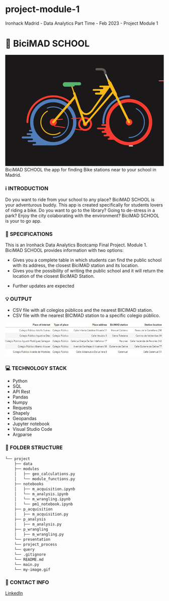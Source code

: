 # project-module-1
Ironhack Madrid - Data Analytics Part Time - Feb 2023 - Project Module 1

# :raising_hand: **BiciMAD SCHOOL**
![](my-image.gif)
BiciMAD SCHOOL the app for finding Bike stations near to your school in Madrid.

### :information_source: **INTRODUCTION**
Do you want to ride from your school to any place? BiciMAD SCHOOL is your adventurous buddy. 
This app is created specifically for students lovers of riding a bike. Do you want to go to the library? Going to de-stress in a park? Enjoy the city colaborating with the environment? BiciMAD SCHOOL is your to go app.

### :baby: **SPECIFICATIONS**
This is an Ironhack Data Analytics Bootcamp Final Project.  Module 1. 
BiciMAD SCHOOL provides information with two options:
* Gives you a complete table in which students can find the public school with its address, the closest BiciMAD station and its location.
* Gives you the possibility of writing the public school and it will return the location of the closest BiciMAD Station.
- Further updates are expected

### :bulb: **OUTPUT**
* CSV file with all colegios públicos and the nearest BICIMAD station.
* CSV file with the nearest BICIMAD station to a specific colegio público.

![](cp.jpg)

### :computer: **TECHNOLOGY STACK**
* Python 
* SQL
* API Rest
* Pandas
* Numpy
* Requests
* Shapely
* Geopandas
* Jupyter notebook
* Visual Studio Code
* Argparse

### :file_folder: **FOLDER STRUCTURE**
```
└── project
    ├── data
    ├── modules
    │   ├── geo_calculations.py
    │   └── module_functions.py
    ├── notebooks
    │   ├── m_acquisition.ipynb
    │   └── m_analysis.ipynb
    │   └── m_wrangling.ipynb
    │   └── pm1_notebook.ipynb
    ├── p_acquisition
    │   ├── m_acquisition.py
    ├── p_analysis
    │   ├── m_analysis.py
    ├── p_wrangling
    │   ├── m_wrangling.py
    └── presentation
    └── project_process
    └── query
    └── .gitignore
    └── README.md
    └── main.py
    └── my-image.gif

```
### :love_letter: **CONTACT INFO**
[LinkedIn](https://www.linkedin.com/in/margarita-montenegro-data-analyst/)